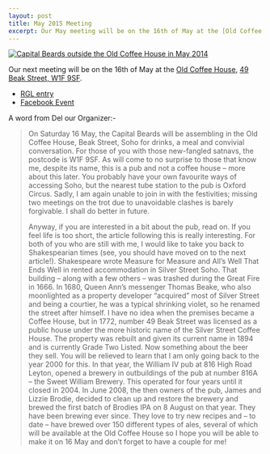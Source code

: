 ```yaml
---
layout: post
title: May 2015 Meeting
excerpt: Our May meeting will be on the 16th of May at the [Old Coffee House](http://london.randomness.org.uk/wiki.cgi?Old_Coffee_House%2C_W1F_9SF), [49 Beak Street, W1F 9SF](http://www.openstreetmap.org/?mlat=51.5126233779738&mlon=-0.137468615071353&zoom=15#map=15/51.5126/-0.1375)
---
```

[![Capital Beards outside the Old Coffee House in May 2014](https://farm4.staticflickr.com/3737/14258797075_a1dd562907_z.jpg "Capital Beards outside the Old Coffee House in May 2014: bob walker")](https://www.flickr.com/photos/rjw1/14258797075/)

Our next meeting will be on the 16th of May at the [Old Coffee House](http://london.randomness.org.uk/wiki.cgi?Old_Coffee_House%2C_W1F_9SF), [49 Beak Street, W1F 9SF](http://www.openstreetmap.org/?mlat=51.5126233779738&mlon=-0.137468615071353&zoom=15#map=15/51.5126/-0.1375). 

- [RGL entry](http://london.randomness.org.uk/wiki.cgi?Old_Coffee_House%2C_W1F_9SF)
- [Facebook Event](https://www.facebook.com/events/1645604605654140/)

A word from Del our Organizer:-

> On Saturday 16 May, the Capital Beards will be assembling in the Old Coffee
> House, Beak Street, Soho for drinks, a meal and convivial conversation.  For
> those of you with those new-fangled satnavs, the postcode is W1F 9SF.  As will
> come to no surprise to those that know me, despite its name, this is a pub and
> not a coffee house – more about this later.  You probably have your own
> favourite ways of accessing Soho, but the nearest tube station to the pub is
> Oxford Circus. Sadly, I am again unable to join in with the festivities;
> missing two meetings on the trot due to unavoidable clashes is barely
> forgivable.  I shall do better in future.
>
>
> Anyway, if you are interested in a bit about the pub, read on. If you feel life
> is too short, the article following this is really interesting.  For both of
> you who are still with me, I would like to take you back to Shakespearian times
> (see, you should have moved on to the next article!).  Shakespeare wrote
> Measure for Measure and All’s Well That Ends Well in rented accommodation in
> Silver Street Soho.  That building – along with a few others – was trashed
> during the Great Fire in 1666.  In 1680, Queen Ann’s messenger Thomas Beake,
> who also moonlighted as a property developer “acquired” most of Silver Street
> and being a courtier, he was a typical shrinking violet, so he renamed the
> street after himself.  I have no idea when the premises became a Coffee House,
> but in 1772, number 49 Beak Street was licensed as a public house under the
> more historic name of the Silver Street Coffee House.  The property was rebuilt
> and given its current name in 1894 and is currently Grade Two Listed.  Now
> something about the beer they sell.  You will be relieved to learn that I am
> only going back to the year 2000 for this.  In that year, the William IV pub at
> 816 High Road Leyton, opened a brewery in outbuildings of the pub at number
> 816A – the Sweet William Brewery.  This operated for four years until it closed
> in 2004.  In June 2008, the then owners of the pub, James and Lizzie Brodie,
> decided to clean up and restore the brewery and brewed the first batch of
> Brodies IPA on 8 August on that year.  They have been brewing ever since.  They
> love to try new recipes and – to date – have brewed over 150 different types of
> ales, several of which will be available at the Old Coffee House so I hope you
> will be able to make it on 16 May and  don’t forget to have a couple for me!
